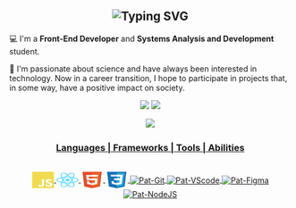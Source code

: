 <p>
<h2 align = "center"<a href="https://git.io/typing-svg"><img src="https://readme-typing-svg.herokuapp.com?font=Fira Code&weight=500&size=35&pause=1000&color=2DD225BD&center=true&vCenter=true&random=false&width=675&height=53&lines=Hello!+Welcome+to+my+GitHub!;I'm+a+Front-End+developer+😊;" alt="Typing SVG" /></a></h1>
<div>

💻 I'm a **Front-End Developer** and  **Systems Analysis and Development** student.

🌱 I'm passionate about science and have always been interested in technology. Now in a career transition, I hope to participate in projects that, in some way, have a positive impact on society.

<div align="center"> 
  <a href="https://www.linkedin.com/in/danieleos/" target="_blank"><img src="https://img.shields.io/badge/LinkedIn-0077B5?style=for-the-badge&logo=linkedin&logoColor=white" target="_blank"></a>  
    <a href = "mailto:danniele.oliveiras@gmail.com"><img src="https://img.shields.io/badge/-Gmail-CC0000?style=for-the-badge&logo=gmail&logoColor=white" target="_blank"></a>
</div>

<p>

<div align="center">
  <a href="https://github.com/odaniele">
  <img height="180em" src="https://github-readme-stats.vercel.app/api?username=odaniele&show_icons=true&theme=bear&count_private=true"/>


<h3 align="center"> Languages | Frameworks | Tools | Abilities </h2>
</div>
<div style="display: inline_block" align="center"><br>
  <img align="center" alt="Pat-JS" height="30" width="40" src="https://raw.githubusercontent.com/devicons/devicon/master/icons/javascript/javascript-plain.svg">
  <img align="center" alt="Pat-React" height="30" width="40" src="https://raw.githubusercontent.com/devicons/devicon/master/icons/react/react-original.svg">
  <img align="center" alt="Pat-HTML" height="30" width="40" src="https://raw.githubusercontent.com/devicons/devicon/master/icons/html5/html5-original.svg">
  <img align="center" alt="Pat-CSS" height="30" width="40" src="https://raw.githubusercontent.com/devicons/devicon/master/icons/css3/css3-original.svg">
  <img align="center" alt="Pat-Git" height="30" width="40" src="https://cdn.jsdelivr.net/gh/devicons/devicon/icons/git/git-original.svg" />
  <img align="center" alt="Pat-VScode" height="30" width="40" src="https://cdn.jsdelivr.net/gh/devicons/devicon/icons/vscode/vscode-original.svg" />
  <img align="center" alt="Pat-Figma" height="30" width="40" src="https://cdn.jsdelivr.net/gh/devicons/devicon/icons/figma/figma-original.svg" />
    <img align="center" alt="Pat-NodeJS" height="30" width="40" src="https://cdn.jsdelivr.net/gh/devicons/devicon/icons/nodejs/nodejs-original.svg" />
  
</div>
